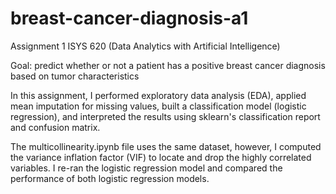 # breast-cancer-diagnosis-a1
Assignment 1 ISYS 620 (Data Analytics with Artificial Intelligence)

Goal: predict whether or not a patient has a positive breast cancer diagnosis based on tumor characteristics

In this assignment, I performed exploratory data analysis (EDA), applied mean imputation for missing values, built a classification model (logistic regression), and interpreted the results using sklearn's classification report and confusion matrix.

The multicollinearity.ipynb file uses the same dataset, however, I computed the variance inflation factor (VIF) to locate and drop the highly correlated variables. I re-ran the logistic regression model and compared the performance of both logistic regression models.
